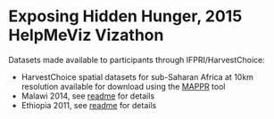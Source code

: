 # Exposing Hidden Hunger, 2015 HelpMeViz Vizathon

Datasets made available to participants through IFPRI/HarvestChoice:
- HarvestChoice spatial datasets for sub-Saharan Africa at 10km resolution available for download using the [MAPPR](http://apps.harvestchoice.org/mappr) tool
- Malawi 2014, see [readme](./Malawi/readme.txt) for details
- Ethiopia 2011, see [readme](./Ethiopia/readme.txt) for details

